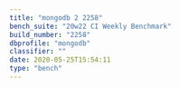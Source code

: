 ```yaml
---
title: "mongodb 2 2258"
bench_suite: "20w22 CI Weekly Benchmark"
build_number: "2258"
dbprofile: "mongodb"
classifier: ""
date: 2020-05-25T15:54:11
type: "bench"
---
```

